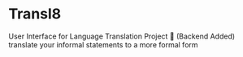 # Transl8
User Interface for Language Translation Project 🔁 (Backend Added)
translate your informal statements to a more formal form
